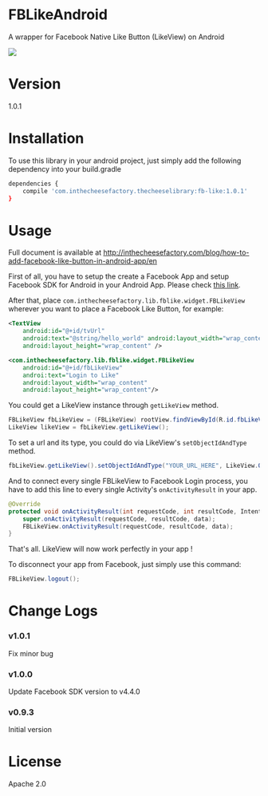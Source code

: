 # FBLikeAndroid
A wrapper for Facebook Native Like Button (LikeView) on Android

![](http://inthecheesefactory.com/uploads/source/facebooklike/fblikeandroid.png)

# Version

1.0.1

# Installation

To use this library in your android project, just simply add the following dependency into your build.gradle

```sh
dependencies {
    compile 'com.inthecheesefactory.thecheeselibrary:fb-like:1.0.1'
}
```

# Usage

Full document is available at http://inthecheesefactory.com/blog/how-to-add-facebook-like-button-in-android-app/en

First of all, you have to setup the create a Facebook App and setup Facebook SDK for Android in your Android App. Please check [this link](http://inthecheesefactory.com/blog/how-to-add-facebook-like-button-in-android-app/en).

After that, place `com.inthecheesefactory.lib.fblike.widget.FBLikeView` wherever you want to place a Facebook Like Button, for example:

```xml
<TextView
    android:id="@+id/tvUrl"
    android:text="@string/hello_world" android:layout_width="wrap_content"
    android:layout_height="wrap_content" />

<com.inthecheesefactory.lib.fblike.widget.FBLikeView
    android:id="@+id/fbLikeView"
    androi:text="Login to Like"
    android:layout_width="wrap_content"
    android:layout_height="wrap_content"/>
```

You could get a LikeView instance through `getLikeView` method.

```java
FBLikeView fbLikeView = (FBLikeView) rootView.findViewById(R.id.fbLikeView);
LikeView likeView = fbLikeView.getLikeView();
```

To set a url and its type, you could do via LikeView's `setObjectIdAndType` method.

```java
fbLikeView.getLikeView().setObjectIdAndType("YOUR_URL_HERE", LikeView.ObjectType.OPEN_GRAPH);
```

And to connect every single FBLikeView to Facebook Login process, you have to add this line to every single Activity's `onActivityResult` in your app.

```java
@Override
protected void onActivityResult(int requestCode, int resultCode, Intent data) {
    super.onActivityResult(requestCode, resultCode, data);
    FBLikeView.onActivityResult(requestCode, resultCode, data);
}
```

That's all. LikeView will now work perfectly in your app !

To disconnect your app from Facebook, just simply use this command:

```java
FBLikeView.logout();
```

# Change Logs

### v1.0.1

Fix minor bug

### v1.0.0

Update Facebook SDK version to v4.4.0

### v0.9.3

Initial version

# License

Apache 2.0
